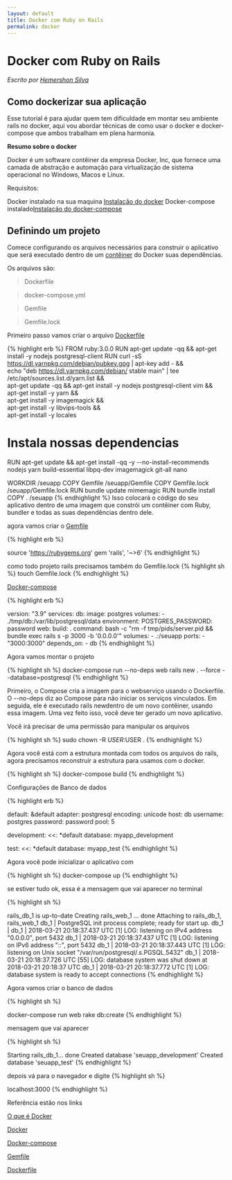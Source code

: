 ```yaml
---
layout: default
title: Docker com Ruby on Rails
permalink: docker
---
```


# Docker com Ruby on Rails
*Escrito por [Hemershon Silva](https://hemershon.com/)*

## Como dockerizar sua aplicação

Esse tutorial é para ajudar quem tem dificuldade em montar seu ambiente rails no docker, aqui vou abordar técnicas de como usar o docker e docker-compose que ambos trabalham em plena harmonia.

**Resumo sobre o docker**

Docker é um software contêiner da empresa Docker, Inc, que fornece uma camada de abstração e automação para virtualização de sistema operacional no Windows, Macos e Linux.

Requisitos:

Docker instalado na sua maquina [Instalação do docker](https://www.edivaldobrito.com.br/docker-no-ubuntu/)
Docker-compose instalado[Instalação do docker-compose](https://www.digitalocean.com/community/tutorials/how-to-install-and-use-docker-compose-on-ubuntu-20-04-pt)


## Definindo um projeto

Comece configurando os arquivos necessários para construir o aplicativo que será executado dentro de um [contêiner](https://www.redhat.com/pt-br/topics/containers/what-is-docker) do Docker suas dependências.

Os arquivos são:
>Dockerfile

>docker-compose.yml

>Gemfile

>Gemfile.lock

Primeiro passo vamos criar o arquivo [Dockerfile](https://www.alura.com.br/artigos/desvendando-o-dockerfile)

{% highlight erb %}
FROM ruby:3.0.0
RUN apt-get update -qq && apt-get install -y nodejs postgresql-client
RUN curl -sS https://dl.yarnpkg.com/debian/pubkey.gpg | apt-key add - && \
  echo "deb https://dl.yarnpkg.com/debian/ stable main" | tee /etc/apt/sources.list.d/yarn.list && \
  apt-get update -qq && apt-get install -y nodejs postgresql-client vim && \
  apt-get install -y yarn && \
  apt-get install -y imagemagick && \
  apt-get install -y libvips-tools && \
  apt-get install -y locales

# Instala nossas dependencias
RUN apt-get update && apt-get install -qq -y --no-install-recommends \
nodejs yarn build-essential libpq-dev imagemagick git-all nano

WORKDIR /seuapp
COPY Gemfile /seuapp/Gemfile
COPY Gemfile.lock /seuapp/Gemfile.lock
RUN bundle update mimemagic
RUN bundle install
COPY . /seuapp
{% endhighlight %}
Isso colocará o código do seu aplicativo dentro de uma imagem que constrói um contêiner com Ruby, bundler e todas as suas dependências dentro dele.

agora vamos criar o [Gemfile](https://jtemporal.com/gemfile/)

{% highlight erb %}

source 'https://rubygems.org'
gem 'rails', '~>6'
{% endhighlight %}

como todo projeto rails precisamos também do Gemfile.lock
{% highlight sh %}
touch Gemfile.lock
{% endhighlight %}

[Docker-compose](https://imasters.com.br/banco-de-dados/docker-compose-o-que-e-para-que-serve-o-que-come#:~:text=Docker%20Compose%20%C3%A9%20o%20orquestrador,mas%20os%20maestros%20somos%20n%C3%B3s!)

{% highlight erb %}

version: "3.9"
services:
  db:
    image: postgres
    volumes:
      - ./tmp/db:/var/lib/postgresql/data
    environment:
      POSTGRES_PASSWORD: password
  web:
    build: .
    command: bash -c "rm -f tmp/pids/server.pid && bundle exec rails s -p 3000 -b '0.0.0.0'"
    volumes:
      - .:/seuapp
    ports:
      - "3000:3000"
    depends_on:
      - db
{% endhighlight %}

Agora vamos montar o projeto 

{% highlight sh %}
docker-compose run --no-deps web rails new . --force --database=postgresql
{% endhighlight %}

Primeiro, o Compose cria a imagem para o webserviço usando o Dockerfile. O --no-deps diz ao Compose para não iniciar os serviços vinculados. Em seguida, ele é executado rails newdentro de um novo contêiner, usando essa imagem. Uma vez feito isso, você deve ter gerado um novo aplicativo.

Você irá precisar de uma permissão para manipular os arquivos

{% highlight sh %}
sudo chown -R $USER:$USER .
{% endhighlight %}

Agora você está com a estrutura montada com todos os arquivos do rails, agora precisamos reconstruir a estrutura para usamos com o docker.

{% highlight sh %}
docker-compose build
{% endhighlight %}

Configurações de Banco de dados

{% highlight erb %}

default: &default
  adapter: postgresql
  encoding: unicode
  host: db
  username: postgres
  password: password
  pool: 5

development:
  <<: *default
  database: myapp_development


test:
  <<: *default
  database: myapp_test
{% endhighlight %}

Agora você pode inicializar o aplicativo com

{% highlight sh %}
docker-compose up
{% endhighlight %}

se estiver tudo ok, essa é a mensagem que vai aparecer no terminal

{% highlight sh %}

rails_db_1 is up-to-date
Creating rails_web_1 ... done
Attaching to rails_db_1, rails_web_1
db_1   | PostgreSQL init process complete; ready for start up.
db_1   |
db_1   | 2018-03-21 20:18:37.437 UTC [1] LOG:  listening on IPv4 address "0.0.0.0", port 5432
db_1   | 2018-03-21 20:18:37.437 UTC [1] LOG:  listening on IPv6 address "::", port 5432
db_1   | 2018-03-21 20:18:37.443 UTC [1] LOG:  listening on Unix socket "/var/run/postgresql/.s.PGSQL.5432"
db_1   | 2018-03-21 20:18:37.726 UTC [55] LOG:  database system was shut down at 2018-03-21 20:18:37 UTC
db_1   | 2018-03-21 20:18:37.772 UTC [1] LOG:  database system is ready to accept connections
{% endhighlight %}

Agora vamos criar o banco de dados

{% highlight sh %}

docker-compose run web rake db:create
{% endhighlight %}

mensagem que vai aparecer

{% highlight sh %}

Starting rails_db_1... done
Created database 'seuapp_development'
Created database 'seuapp_test'
{% endhighlight %}

depois vá para o navegador e digite 
{% highlight sh %}

localhost:3000 
{% endhighlight %}

Referência estão nos links

[O que é Docker](https://www.redhat.com/pt-br/topics/containers/what-is-docker)

[Docker](https://docs.docker.com/get-docker/)

[Docker-compose](https://imasters.com.br/banco-de-dados/docker-compose-o-que-e-para-que-serve-o-que-come#:~:text=Docker%20Compose%20%C3%A9%20o%20orquestrador,mas%20os%20maestros%20somos%20n%C3%B3s!)

[Gemfile](https://jtemporal.com/gemfile/)

[Dockerfile](https://www.alura.com.br/artigos/desvendando-o-dockerfile)